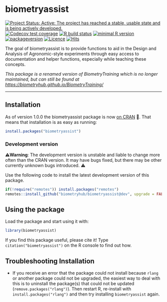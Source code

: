 
<!-- README.md is generated from README.Rmd. Please edit that file -->

# biometryassist

<!-- badges: start -->

[![Project Status: Active: The project has reached a stable, usable
state and is being actively
developed.](https://www.repostatus.org/badges/latest/active.svg)](https://www.repostatus.org/#active)
[![Codecov test
coverage](https://codecov.io/gh/biometryhub/biometryassist/branch/main/graph/badge.svg)](https://app.codecov.io/gh/biometryhub/biometryassist?branch=main)
[![R build
status](https://github.com/biometryhub/biometryassist/workflows/R-CMD-check/badge.svg)](https://github.com/biometryhub/biometryassist/actions)
[![minimal R
version](https://img.shields.io/badge/R%3E%3D-3.6.0-6666ff.svg)](https://cran.r-project.org/)
[![packageversion](https://img.shields.io/badge/Package%20version-1.1.0-orange.svg?style=flat-square)](https://github.com/biometryhub/biometryassist/commits/main)
[![Licence](https://img.shields.io/github/license/mashape/apistatus.svg)](https://choosealicense.com/licenses/mit/)
[![Hits](https://hits.seeyoufarm.com/api/count/incr/badge.svg?url=https%3A%2F%2Fgithub.com%2Fbiometryhub%2Fbiometryassist&count_bg=%2379C83D&title_bg=%23555555&icon=&icon_color=%23E7E7E7&title=hits&edge_flat=false)](https://hits.seeyoufarm.com)
<!-- badges: end -->

The goal of biometryassist is to provide functions to aid in the Design
and Analysis of Agronomic-style experiments through easy access to
documentation and helper functions, especially while teaching these
concepts.

*This package is a renamed version of BiometryTraining which is no
longer maintained, but can still be found at
<https://biometryhub.github.io/BiometryTraining/>*

------------------------------------------------------------------------

## Installation

As of version 1.0.0 the biometryassist package is now [on
CRAN](https://cran.r-project.org/package=biometryassist) 🙌. That means
that installation is as easy as running:

``` r
install.packages("biometryassist")
```

### Development version

⚠️**Warning**: The development version is unstable and liable to change
more often than the CRAN version. It may have bugs fixed, but there may
be other currently unknown bugs introduced. ⚠️

Use the following code to install the latest development version of this
package.

``` r
if(!require("remotes")) install.packages("remotes") 
remotes::install_github("biometryhub/biometryassist@dev", upgrade = FALSE)
```

## Using the package

Load the package and start using it with:

``` r
library(biometryassist)
```

If you find this package useful, please cite it! Type
`citation("biometryassist")` on the R console to find out how.

## Troubleshooting Installation

-   If you receive an error that the package could not install because
    `rlang` or another package could not be upgraded, the easiest way to
    deal with this is to uninstall the package(s) that could not be
    updated (`remove.packages("rlang")`). Then restart R, re-install
    with `install.packages("rlang")` and then try installing
    `biometryassist` again.
